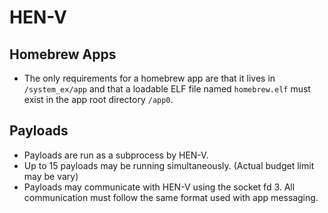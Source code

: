 HEN-V
=====


Homebrew Apps
-------------

* The only requirements for a homebrew app are that it lives in `/system_ex/app`
  and that a loadable ELF file named `homebrew.elf` must exist in the app root directory `/app0`.


Payloads
--------

* Payloads are run as a subprocess by HEN-V.
* Up to 15 payloads may be running simultaneously. (Actual budget limit may be vary)
* Payloads may communicate with HEN-V using the socket fd 3.
  All communication must follow the same format used with app messaging.
